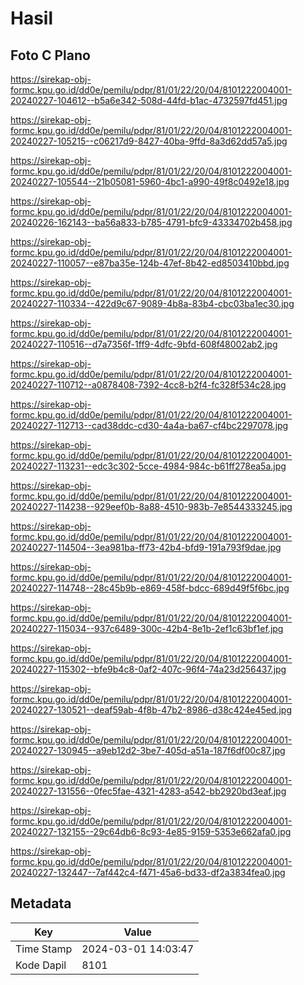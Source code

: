 # Hasil

## Foto C Plano

https://sirekap-obj-formc.kpu.go.id/dd0e/pemilu/pdpr/81/01/22/20/04/8101222004001-20240227-104612--b5a6e342-508d-44fd-b1ac-4732597fd451.jpg

https://sirekap-obj-formc.kpu.go.id/dd0e/pemilu/pdpr/81/01/22/20/04/8101222004001-20240227-105215--c06217d9-8427-40ba-9ffd-8a3d62dd57a5.jpg

https://sirekap-obj-formc.kpu.go.id/dd0e/pemilu/pdpr/81/01/22/20/04/8101222004001-20240227-105544--21b05081-5960-4bc1-a990-49f8c0492e18.jpg

https://sirekap-obj-formc.kpu.go.id/dd0e/pemilu/pdpr/81/01/22/20/04/8101222004001-20240226-162143--ba56a833-b785-4791-bfc9-43334702b458.jpg

https://sirekap-obj-formc.kpu.go.id/dd0e/pemilu/pdpr/81/01/22/20/04/8101222004001-20240227-110057--e87ba35e-124b-47ef-8b42-ed8503410bbd.jpg

https://sirekap-obj-formc.kpu.go.id/dd0e/pemilu/pdpr/81/01/22/20/04/8101222004001-20240227-110334--422d9c67-9089-4b8a-83b4-cbc03ba1ec30.jpg

https://sirekap-obj-formc.kpu.go.id/dd0e/pemilu/pdpr/81/01/22/20/04/8101222004001-20240227-110516--d7a7356f-1ff9-4dfc-9bfd-608f48002ab2.jpg

https://sirekap-obj-formc.kpu.go.id/dd0e/pemilu/pdpr/81/01/22/20/04/8101222004001-20240227-110712--a0878408-7392-4cc8-b2f4-fc328f534c28.jpg

https://sirekap-obj-formc.kpu.go.id/dd0e/pemilu/pdpr/81/01/22/20/04/8101222004001-20240227-112713--cad38ddc-cd30-4a4a-ba67-cf4bc2297078.jpg

https://sirekap-obj-formc.kpu.go.id/dd0e/pemilu/pdpr/81/01/22/20/04/8101222004001-20240227-113231--edc3c302-5cce-4984-984c-b61ff278ea5a.jpg

https://sirekap-obj-formc.kpu.go.id/dd0e/pemilu/pdpr/81/01/22/20/04/8101222004001-20240227-114238--929eef0b-8a88-4510-983b-7e8544333245.jpg

https://sirekap-obj-formc.kpu.go.id/dd0e/pemilu/pdpr/81/01/22/20/04/8101222004001-20240227-114504--3ea981ba-ff73-42b4-bfd9-191a793f9dae.jpg

https://sirekap-obj-formc.kpu.go.id/dd0e/pemilu/pdpr/81/01/22/20/04/8101222004001-20240227-114748--28c45b9b-e869-458f-bdcc-689d49f5f6bc.jpg

https://sirekap-obj-formc.kpu.go.id/dd0e/pemilu/pdpr/81/01/22/20/04/8101222004001-20240227-115034--937c6489-300c-42b4-8e1b-2ef1c63bf1ef.jpg

https://sirekap-obj-formc.kpu.go.id/dd0e/pemilu/pdpr/81/01/22/20/04/8101222004001-20240227-115302--bfe9b4c8-0af2-407c-96f4-74a23d256437.jpg

https://sirekap-obj-formc.kpu.go.id/dd0e/pemilu/pdpr/81/01/22/20/04/8101222004001-20240227-130521--deaf59ab-4f8b-47b2-8986-d38c424e45ed.jpg

https://sirekap-obj-formc.kpu.go.id/dd0e/pemilu/pdpr/81/01/22/20/04/8101222004001-20240227-130945--a9eb12d2-3be7-405d-a51a-187f6df00c87.jpg

https://sirekap-obj-formc.kpu.go.id/dd0e/pemilu/pdpr/81/01/22/20/04/8101222004001-20240227-131556--0fec5fae-4321-4283-a542-bb2920bd3eaf.jpg

https://sirekap-obj-formc.kpu.go.id/dd0e/pemilu/pdpr/81/01/22/20/04/8101222004001-20240227-132155--29c64db6-8c93-4e85-9159-5353e662afa0.jpg

https://sirekap-obj-formc.kpu.go.id/dd0e/pemilu/pdpr/81/01/22/20/04/8101222004001-20240227-132447--7af442c4-f471-45a6-bd33-df2a3834fea0.jpg


## Metadata

| Key        | Value               |
| ---------- | ------------------- |
| Time Stamp | 2024-03-01 14:03:47 |
| Kode Dapil | 8101                |



